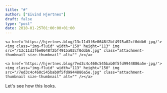 ```yaml
---
title: "#"
author: ["Eivind Hjertnes"]
draft: false
type: "post"
date: 2018-01-25T01:00:00+01:00
---
```


<a id="org6540a6e"></a>

<div class="HTML">
  <div></div>

<figure class="gallery-item">

</div>

```text
<a href='https://hjertnes.blog/13c11d3f6e0648f2bf4915a02cf0ddb6-jpg/'><img class="img-fluid" width="150" height="113" img src="/13c11d3f6e0648f2bf4915a02cf0ddb6.jpg" class="attachment-thumbnail size-thumbnail" alt="" /></a>
```

<div class="HTML">
  <div></div>

</figure>

</div>

<div class="HTML">
  <div></div>

<figure class="gallery-item">

</div>

```text
<a href='https://hjertnes.blog/7ed3c4c460c545bab0f5fd9944886a5e-jpg/'><img class="img-fluid" width="113" height="150" img src="/7ed3c4c460c545bab0f5fd9944886a5e.jpg" class="attachment-thumbnail size-thumbnail" alt="" /></a>
```

<div class="HTML">
  <div></div>

</figure>

</div>

Let's see how this looks.

